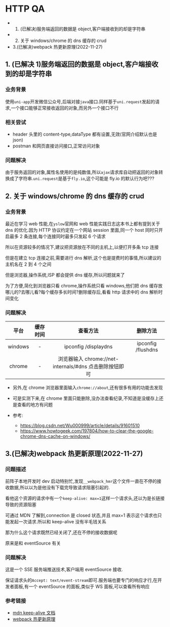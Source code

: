 # HTTP QA

- 1. (已解决)服务端返回的数据是 object,客户端接收到的却是字符串
- 2. 关于 windows/chrome 的 dns 缓存的 crud
- 3.(已解决)webpack 热更新原理(2022-11-27)

## 1. (已解决 1)服务端返回的数据是 object,客户端接收到的却是字符串

### 业务背景

使用`uni-app`开发微信公众号,后端对接`java`接口.同样基于`uni.request`发起的请求,一个接口能够正常接收返回的对象,而另外一个接口不行

### 相关尝试

- header 头里的 content-type,dataType 都有设置,无效(官网介绍默认也是 json)
- postman 和网页直接访问接口,正常访问对象

### 问题解决

由于服务返回的对象,属性名使用的是纯数值,所以`ajax`请求库自动把返回的对象转换成了字符串.`uni.request`是基于`fly.io`,这个可能是 fly.io 的默认行为吧???

## 2. 关于 windows/chrome 的 dns 缓存的 crud

### 业务背景

最近在学习 web 性能,在`yslow`官网和 web 性能实践日志这本书上都有提到关于 dns 的优化.因为 HTTP 协议约定在一个网站 session
里面,同一个 host 同时只开启最多 2 条连接,每个连接同时最多只发起 6 个请求

所以在资源较多的情况下,建议把资源放在不同的主机上,以便打开多条 tcp 连接

但是在建立 tcp 连接之前,需要进行 dns 解析,这个也是提费时的事情,所以建议的主机名在 2 到 4 个之间

但是浏览器,操作系统,ISP 都会提供 dns 缓存,所以问题就来了

为了方便,简化到浏览器只看 chrome,操作系统只看 windows,他们把 dns 缓存放哪儿的?去哪儿看?每个缓存多长时间?删除缓存后,看看 http
请求中的 dns 解析时间变化

### 问题解决

|  平台   | 缓存时间 |                        查看方法                         |      删除方法      |
| :-----: | :------: | :-----------------------------------------------------: | :----------------: |
| windows |    -     |                  ipconfig /displaydns                   | ipconfig /flushdns |
| chrome  |    -     | 浏览器输入 chrome://net-internals/#dns 点击删除按钮即可 |                    |

- 另外,在 chrome 浏览器里面输入`chrome://about`,还有很多有用的功能去发现
- 可是实测下来,在 chrome 里面只能删除,没办法查看纪录,不知道是没缓存上还是查看的地方有问题

- 参考:
  - https://blog.csdn.net/Wu000999/article/details/91601510
  - https://www.howtogeek.com/197804/how-to-clear-the-google-chrome-dns-cache-on-windows/

## 3.(已解决)webpack 热更新原理(2022-11-27)

### 问题描述

前阵子本地开发时 dev 启动特别忙,发现`__webpack_hmr`这个文件一直在不停的接收数据,所以以为是他没有下载完导致请求阻塞引起的.

看他这个资源的请求中有一个`keep-alive: max=1`这样一个请求头,还以为是长链接导致的资源阻塞

可通过 MDN 了解到,connection 是 closed 状态,并且 max=1 表示这个请求也只能发起一次请求.所以和 keep-alive 没有半毛钱关系

那为什么这个请求既然已经关闭了,还在不停的接收数据呢

原来是和 eventSource 有关

### 问题解决

这是一个 SSE 服务端推送技术,客户端用 eventSource 接收.

保证请求头的`Accept: text/event-stream`即可.服务端也要专门的响应才行,在开发者面板,有一个 eventSource 的面板,类似于 WS 面板,可以查看所有响应

### 参考链接

- [mdn keep-alive 文档](https://developer.mozilla.org/zh-CN/docs/Web/HTTP/Headers/Keep-Alive)
- [webpack 热更新原理](http://louiszhai.github.io/2017/04/19/hmr/)
